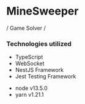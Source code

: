 # MineSweeper
/ Game Solver /

### Technologies utilized

* TypeScript
* WebSocket
* NestJS Framework
* Jest Testing Framework

- node v13.5.0
- yarn v1.21.1
